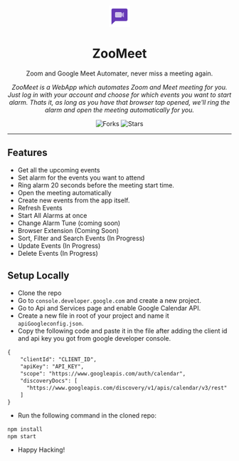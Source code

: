 <div align="center">
<img src="public/logo.png" alt="logo">

# ZooMeet

Zoom and Google Meet Automater, never miss a meeting again.

_ZooMeet is a WebApp which automates Zoom and Meet meeting for you. Just log in with your account and choose for which events you want to start alarm. Thats it, as long as you have that browser tap opened, we'll ring the alarm and open the meeting automatically for you._

![Forks](https://img.shields.io/github/forks/jalajcodes/zoomeet)
![Stars](https://img.shields.io/github/stars/jalajcodes/zoomeet)

</div>

---

## Features

- Get all the upcoming events
- Set alarm for the events you want to attend
- Ring alarm 20 seconds before the meeting start time.
- Open the meeting automatically
- Create new events from the app itself.
- Refresh Events
- Start All Alarms at once
- Change Alarm Tune (coming soon)
- Browser Extension (Coming Soon)
- Sort, Filter and Search Events (In Progress)
- Update Events (In Progress)
- Delete Events (In Progress)

## Setup Locally

- Clone the repo
- Go to `console.developer.google.com` and create a new project.
- Go to Api and Services page and enable Google Calendar API.
- Create a new file in root of your project and name it `apiGoogleconfig.json`.
- Copy the following code and paste it in the file after adding the client id and api key you got from google developer console.

```
{
    "clientId": "CLIENT_ID",
    "apiKey": "API_KEY",
    "scope": "https://www.googleapis.com/auth/calendar",
    "discoveryDocs": [
      "https://www.googleapis.com/discovery/v1/apis/calendar/v3/rest"
    ]
}
```

- Run the following command in the cloned repo:

```
npm install
npm start
```

- Happy Hacking!
